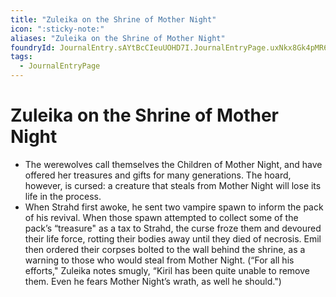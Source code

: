 ```yaml
---
title: "Zuleika on the Shrine of Mother Night"
icon: ":sticky-note:"
aliases: "Zuleika on the Shrine of Mother Night"
foundryId: JournalEntry.sAYtBcCIeuUOHD7I.JournalEntryPage.uxNkx8Gk4pMR60aR
tags:
  - JournalEntryPage
---
```


# Zuleika on the Shrine of Mother Night
- The werewolves call themselves the Children of Mother Night, and have offered her treasures and gifts for many generations. The hoard, however, is cursed: a creature that steals from Mother Night will lose its life in the process.
- When Strahd first awoke, he sent two vampire spawn to inform the pack of his revival. When those spawn attempted to collect some of the pack’s “treasure" as a tax to Strahd, the curse froze them and devoured their life force, rotting their bodies away until they died of necrosis. Emil then ordered their corpses bolted to the wall behind the shrine, as a warning to those who would steal from Mother Night. (“For all his efforts," Zuleika notes smugly, “Kiril has been quite unable to remove them. Even he fears Mother Night’s wrath, as well he should.")

<!---
- Zuleika doesn’t know what the Holy Symbol of Ravenkind is—only that the statue of Mother Night has worn it for decades.
--->
